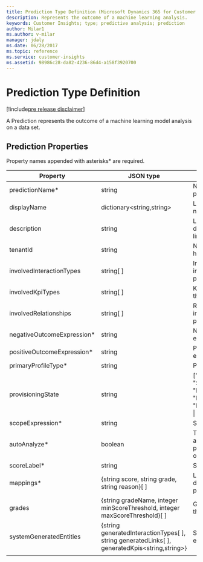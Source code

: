 ```yaml
---
title: Prediction Type Definition (Microsoft Dynamics 365 for Customer Insights) | MicrosoftDocs
description: Represents the outcome of a machine learning analysis.
keywords: Customer Insights; type; predictive analysis; prediction
author: Milar1
ms.author: v-milar
manager: jdaly
ms.date: 06/28/2017
ms.topic: reference
ms.service: customer-insights 
ms.assetid: 98986c28-da82-4236-86d4-a158f3920700
---
```


Prediction Type Definition
=========================

[!include[pre release disclaimer](../../../includes/cc-beta-prerelease-disclaimer.md)]

A Prediction represents the outcome of a machine learning model analysis on a data set. 

## Prediction Properties
Property names appended with asterisks* are required.

|**Property**|**JSON type**|**Description**|
| --------------- | ---------- | ------------- |
|predictionName*|string|Name of the prediction|
|displayName|dictionary<string,string>|Localized display names for the link|
|description|string|Localized description of the link|
|tenantId|string|Name of the owning hub (readonly)|
|involvedInteractionTypes|string[ ]|Interaction types involved in the prediction|
|involvedKpiTypes|string[ ]|KPI types involved in the prediction|
|involvedRelationships|string[ ]|Relationships involved in the prediction|
|negativeOutcomeExpression*|string|Negative outcome expression|
|positiveOutcomeExpression*|string |Positive outcome expression|
|primaryProfileType*|string |Primary profile type|
|provisioningState|string|["Provisioning" \| "Succeeded" \| "Expiring" \| "Deleting" \| "HumanIntervention" \| "Failed" ]|
|scopeExpression*|string|Scope expression|
|autoAnalyze*|boolean|True if analysis is automatically performed; otherwise false|
|scoreLabel*|string|Score label|
|mappings*|{string score, string grade, string reason}[ ]|Link mapping definitions for the prediction|
|grades|{string gradeName, integer minScoreThreshold, integer maxScoreThreshold}[ ]|Grades defined for this prediction|
|systemGeneratedEntities|{string generatedInteractionTypes[ ], string generatedLinks[ ], generatedKpis<string,string>}|System generated entities|
| | | |
